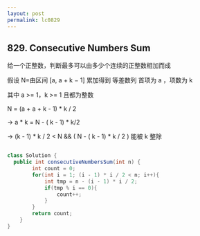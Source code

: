 ```yaml
---
layout: post
permalink: lc0829 
---
```


## 829. Consecutive Numbers Sum

给一个正整数，判断最多可以由多少个连续的正整数相加而成

假设 N=由区间 [a, a + k − 1] 累加得到 等差数列 首项为 a ，项数为 k

其中 a >= 1，k >= 1 且都为整数

N = (a + a + k - 1) * k / 2

-> a * k = N - ( k - 1) * k/2

-> (k - 1) * k / 2 < N && ( N - ( k - 1) * k / 2 ) 能被 k 整除


```java

class Solution {
  public int consecutiveNumbersSum(int n) {
        int count = 0;
        for(int i = 1; (i - 1) * i / 2 < n; i++){
            int tmp = n - (i - 1) * i / 2;
            if(tmp % i == 0){
                count++;
            }
        }
        return count;
    }
}
```

